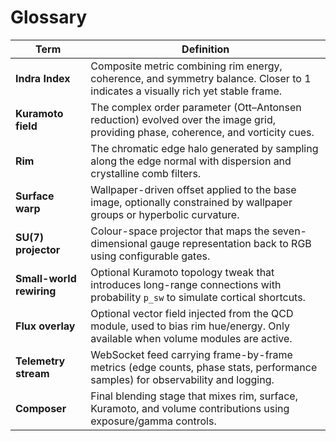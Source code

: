 # Glossary

| Term                     | Definition                                                                                                                        |
| ------------------------ | --------------------------------------------------------------------------------------------------------------------------------- |
| **Indra Index**          | Composite metric combining rim energy, coherence, and symmetry balance. Closer to 1 indicates a visually rich yet stable frame.   |
| **Kuramoto field**       | The complex order parameter (Ott–Antonsen reduction) evolved over the image grid, providing phase, coherence, and vorticity cues. |
| **Rim**                  | The chromatic edge halo generated by sampling along the edge normal with dispersion and crystalline comb filters.                 |
| **Surface warp**         | Wallpaper-driven offset applied to the base image, optionally constrained by wallpaper groups or hyperbolic curvature.            |
| **SU(7) projector**      | Colour-space projector that maps the seven-dimensional gauge representation back to RGB using configurable gates.                 |
| **Small-world rewiring** | Optional Kuramoto topology tweak that introduces long-range connections with probability `p_sw` to simulate cortical shortcuts.   |
| **Flux overlay**         | Optional vector field injected from the QCD module, used to bias rim hue/energy. Only available when volume modules are active.   |
| **Telemetry stream**     | WebSocket feed carrying frame-by-frame metrics (edge counts, phase stats, performance samples) for observability and logging.     |
| **Composer**             | Final blending stage that mixes rim, surface, Kuramoto, and volume contributions using exposure/gamma controls.                   |
